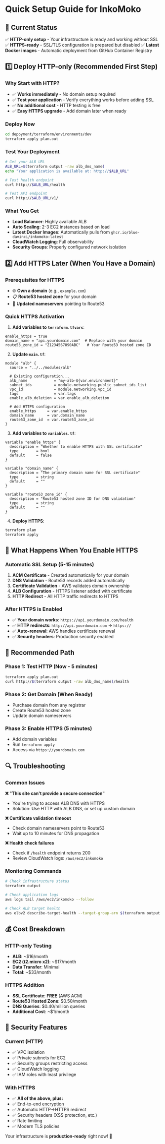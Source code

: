 # Quick Setup Guide for InkoMoko

## 🚀 Current Status
✅ **HTTP-only setup** - Your infrastructure is ready and working without SSL
✅ **HTTPS-ready** - SSL/TLS configuration is prepared but disabled
✅ **Latest Docker images** - Automatic deployment from GitHub Container Registry

## 1️⃣ Deploy HTTP-only (Recommended First Step)

### Why Start with HTTP?
- ✅ **Works immediately** - No domain setup required
- ✅ **Test your application** - Verify everything works before adding SSL
- ✅ **No additional cost** - HTTP testing is free
- ✅ **Easy HTTPS upgrade** - Add domain later when ready

### Deploy Now
```bash
cd depoyment/terraform/environments/dev
terraform apply plan.out
```

### Test Your Deployment
```bash
# Get your ALB URL
ALB_URL=$(terraform output -raw alb_dns_name)
echo "Your application is available at: http://$ALB_URL"

# Test health endpoint
curl http://$ALB_URL/health

# Test API endpoint
curl http://$ALB_URL/v1/
```

### What You Get
- **Load Balancer**: Highly available ALB
- **Auto Scaling**: 2-3 EC2 instances based on load
- **Latest Docker Images**: Automatically pulls from `ghcr.io/blue-davinci/inkomoko:latest`
- **CloudWatch Logging**: Full observability
- **Security Groups**: Properly configured network isolation

## 2️⃣ Add HTTPS Later (When You Have a Domain)

### Prerequisites for HTTPS
- 🌐 **Own a domain** (e.g., `example.com`)
- 📋 **Route53 hosted zone** for your domain
- 🔗 **Updated nameservers** pointing to Route53

### Quick HTTPS Activation

1. **Add variables to `terraform.tfvars`**:
```hcl
enable_https = true
domain_name = "api.yourdomain.com"  # Replace with your domain
route53_zone_id = "Z1234567890ABC"   # Your Route53 hosted zone ID
```

2. **Update `main.tf`**:
```hcl
module "alb" {
  source = "../../modules/alb"

  # Existing configuration...
  alb_name            = "my-alb-${var.environment}"
  subnet_ids          = module.networking.public_subnet_ids_list
  vpc_id              = module.networking.vpc_id
  tags                = var.tags
  enable_alb_deletion = var.enable_alb_deletion

  # Add HTTPS configuration
  enable_https     = var.enable_https
  domain_name      = var.domain_name
  route53_zone_id  = var.route53_zone_id
}
```

3. **Add variables to `variables.tf`**:
```hcl
variable "enable_https" {
  description = "Whether to enable HTTPS with SSL certificate"
  type        = bool
  default     = false
}

variable "domain_name" {
  description = "The primary domain name for SSL certificate"
  type        = string
  default     = ""
}

variable "route53_zone_id" {
  description = "Route53 hosted zone ID for DNS validation"
  type        = string
  default     = ""
}
```

4. **Deploy HTTPS**:
```bash
terraform plan
terraform apply
```

## 🔄 What Happens When You Enable HTTPS

### Automatic SSL Setup (5-15 minutes)
1. **ACM Certificate** - Created automatically for your domain
2. **DNS Validation** - Route53 records added automatically
3. **Certificate Validation** - AWS validates domain ownership
4. **ALB Configuration** - HTTPS listener added with certificate
5. **HTTP Redirect** - All HTTP traffic redirects to HTTPS

### After HTTPS is Enabled
- ✅ **Your domain works**: `https://api.yourdomain.com/health`
- ✅ **HTTP redirects**: `http://api.yourdomain.com` → `https://`
- ✅ **Auto-renewal**: AWS handles certificate renewal
- ✅ **Security headers**: Production security enabled

## 🎯 Recommended Path

### Phase 1: Test HTTP (Now - 5 minutes)
```bash
terraform apply plan.out
curl http://$(terraform output -raw alb_dns_name)/health
```

### Phase 2: Get Domain (When Ready)
- Purchase domain from any registrar
- Create Route53 hosted zone
- Update domain nameservers

### Phase 3: Enable HTTPS (5 minutes)
- Add domain variables
- Run `terraform apply`
- Access via `https://yourdomain.com`

## 🔍 Troubleshooting

### Common Issues

**❌ "This site can't provide a secure connection"**
- You're trying to access ALB DNS with HTTPS
- Solution: Use HTTP with ALB DNS, or set up custom domain

**❌ Certificate validation timeout**
- Check domain nameservers point to Route53
- Wait up to 10 minutes for DNS propagation

**❌ Health check failures**
- Check if `/health` endpoint returns 200
- Review CloudWatch logs: `/aws/ec2/inkomoko`

### Monitoring Commands
```bash
# Check infrastructure status
terraform output

# Check application logs
aws logs tail /aws/ec2/inkomoko --follow

# Check ALB target health
aws elbv2 describe-target-health --target-group-arn $(terraform output -raw target_group_arn)
```

## 💰 Cost Breakdown

### HTTP-only Testing
- **ALB**: ~$16/month
- **EC2 (t2.micro x2)**: ~$17/month
- **Data Transfer**: Minimal
- **Total**: ~$33/month

### HTTPS Addition
- **SSL Certificate**: **FREE** (AWS ACM)
- **Route53 Hosted Zone**: $0.50/month
- **DNS Queries**: $0.40/million queries
- **Additional Cost**: ~$1/month

## 🔐 Security Features

### Current (HTTP)
- ✅ VPC isolation
- ✅ Private subnets for EC2
- ✅ Security groups restricting access
- ✅ CloudWatch logging
- ✅ IAM roles with least privilege

### With HTTPS
- ✅ **All of the above, plus:**
- ✅ End-to-end encryption
- ✅ Automatic HTTP→HTTPS redirect
- ✅ Security headers (XSS protection, etc.)
- ✅ Rate limiting
- ✅ Modern TLS policies

Your infrastructure is **production-ready** right now! 🎉
